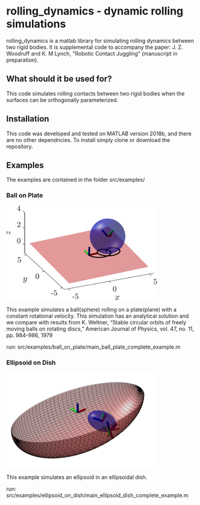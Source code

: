 # rolling_dynamics - dynamic rolling simulations 
rolling_dynamics is a matlab library for simulating rolling dynamics between two rigid bodies. It is supplemental code to accompany the paper:
J. Z. Woodruff and K. M Lynch, "Robotic Contact Juggling" (manuscript in preparation). 

## What should it be used for? 
This code simulates rolling contacts between two rigid bodies when the surfaces can be orthogonally parameterized. 

## Installation
This code was developed and tested on MATLAB version 2018b, and there are no other dependncies. To install simply clone or download the repository. 

## Examples
The examples are contained in the folder src/examples/

### Ball on Plate
<img src="plate_ball_inclined.png" width="400"><br>

This example simulates a ball(sphere) rolling on a plate(plane) with a constant rotational velocity. This simulation has an analytical solution and we compare with results from K. Weltner, “Stable circular orbits of freely moving balls on rotating discs,” American Journal of Physics, vol. 47, no. 11, pp. 984–986, 1979

run: src/examples/ball_on_plate/main_ball_plate_complete_example.m


### Ellipsoid on Dish
<img src="ellipsoid_dish.png" width="400"><br>

This example simulates an ellipsoid in an ellipsoidal dish. 

run: src/examples/ellipsoid_on_dish/main_ellipsoid_dish_complete_example.m
